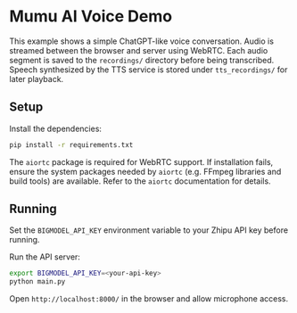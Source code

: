 # Mumu AI Voice Demo

This example shows a simple ChatGPT-like voice conversation. Audio is streamed
between the browser and server using WebRTC. Each audio segment is saved to the
`recordings/` directory before being transcribed. Speech synthesized by the TTS
service is stored under `tts_recordings/` for later playback.

## Setup

Install the dependencies:

```bash
pip install -r requirements.txt
```

The `aiortc` package is required for WebRTC support. If installation fails,
ensure the system packages needed by `aiortc` (e.g. FFmpeg libraries and build
tools) are available. Refer to the `aiortc` documentation for details.

## Running

Set the `BIGMODEL_API_KEY` environment variable to your Zhipu API key before running.

Run the API server:

```bash
export BIGMODEL_API_KEY=<your-api-key>
python main.py
```

Open `http://localhost:8000/` in the browser and allow microphone access.
